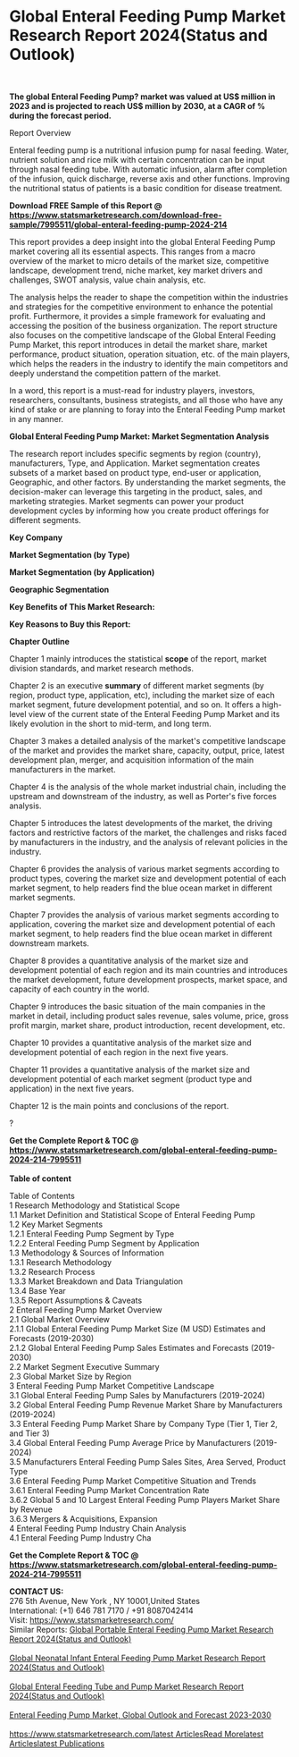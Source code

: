 <h1>Global Enteral Feeding Pump Market Research Report 2024(Status and Outlook)</h1><br/><p><strong>The global Enteral Feeding Pump? market was valued at US$ million in 2023 and is projected to reach US$ million by 2030, at a <strong>CAGR</strong> of % during the forecast period.</strong></p><p>Report Overview</p><p>Enteral feeding pump is a nutritional infusion pump for nasal feeding. Water, nutrient solution and rice milk with certain concentration can be input through nasal feeding tube. With automatic infusion, alarm after completion of the infusion, quick discharge, reverse axis and other functions. Improving the nutritional status of patients is a basic condition for disease treatment.</p><p><strong>Download FREE Sample of this Report @ <a href="https://www.statsmarketresearch.com/download-free-sample/7995511/global-enteral-feeding-pump-2024-214">https://www.statsmarketresearch.com/download-free-sample/7995511/global-enteral-feeding-pump-2024-214</a></strong></p><p>This report provides a deep insight into the global Enteral Feeding Pump market covering all its essential aspects. This ranges from a macro overview of the market to micro details of the market size, competitive landscape, development trend, niche market, key market drivers and challenges, SWOT analysis, value chain analysis, etc.</p><p>The analysis helps the reader to shape the competition within the industries and strategies for the competitive environment to enhance the potential profit. Furthermore, it provides a simple framework for evaluating and accessing the position of the business organization. The report structure also focuses on the competitive landscape of the Global Enteral Feeding Pump Market, this report introduces in detail the market share, market performance, product situation, operation situation, etc. of the main players, which helps the readers in the industry to identify the main competitors and deeply understand the competition pattern of the market.</p><p>In a word, this report is a must-read for industry players, investors, researchers, consultants, business strategists, and all those who have any kind of stake or are planning to foray into the Enteral Feeding Pump market in any manner.</p><p><strong>Global Enteral Feeding Pump Market: Market Segmentation Analysis</strong></p><p>The research report includes specific segments by region (country), manufacturers, Type, and Application. Market segmentation creates subsets of a market based on product type, end-user or application, Geographic, and other factors. By understanding the market segments, the decision-maker can leverage this targeting in the product, sales, and marketing strategies. Market segments can power your product development cycles by informing how you create product offerings for different segments.</p><p><strong>Key Company</strong></p><p><strong>Market Segmentation (by Type)</strong></p><p><strong>Market Segmentation (<strong>by Application</strong>)</strong></p><p><strong>Geographic Segmentation</strong></p><p><strong>Key Benefits of This Market Research:</strong></p><p><strong>Key <strong>Reasons to Buy</strong> this Report:</strong></p><p><strong>Chapter Outline</strong></p><p>Chapter 1 mainly introduces the statistical <strong>scope</strong> of the report, market division standards, and market research methods.</p><p>Chapter 2 is an executive <strong>summary</strong> of different market segments (by region, product type, application, etc), including the market size of each market segment, future development potential, and so on. It offers a high-level view of the current state of the Enteral Feeding Pump Market and its likely evolution in the short to mid-term, and long term.</p><p>Chapter 3 makes a detailed analysis of the market's competitive landscape of the market and provides the market share, capacity, output, price, latest development plan, merger, and acquisition information of the main manufacturers in the market.</p><p>Chapter 4 is the analysis of the whole market industrial chain, including the upstream and downstream of the industry, as well as Porter's five forces analysis.</p><p>Chapter 5 introduces the latest developments of the market, the driving factors and restrictive factors of the market, the challenges and risks faced by manufacturers in the industry, and the analysis of relevant policies in the industry.</p><p>Chapter 6 provides the analysis of various market segments according to product types, covering the market size and development potential of each market segment, to help readers find the blue ocean market in different market segments.</p><p>Chapter 7 provides the analysis of various market segments according to application, covering the market size and development potential of each market segment, to help readers find the blue ocean market in different downstream markets.</p><p>Chapter 8 provides a quantitative analysis of the market size and development potential of each region and its main countries and introduces the market development, future development prospects, market space, and capacity of each country in the world.</p><p>Chapter 9 introduces the basic situation of the main companies in the market in detail, including product sales revenue, sales volume, price, gross profit margin, market share, product introduction, recent development, etc.</p><p>Chapter 10 provides a quantitative analysis of the market size and development potential of each region in the next five years.</p><p>Chapter 11 provides a quantitative analysis of the market size and development potential of each market segment (product type and application) in the next five years.</p><p>Chapter 12 is the main points and conclusions of the report.</p><p>? </p><div><b>Get the Complete Report & TOC @ <a href="https://www.statsmarketresearch.com/global-enteral-feeding-pump-2024-214-7995511">https://www.statsmarketresearch.com/global-enteral-feeding-pump-2024-214-7995511</a></b></div><br><b>Table of content</b><p>Table of Contents<br />1 Research Methodology and Statistical Scope<br />1.1 Market Definition and Statistical Scope of Enteral Feeding Pump<br />1.2 Key Market Segments<br />1.2.1 Enteral Feeding Pump Segment by Type<br />1.2.2 Enteral Feeding Pump Segment by Application<br />1.3 Methodology & Sources of Information<br />1.3.1 Research Methodology<br />1.3.2 Research Process<br />1.3.3 Market Breakdown and Data Triangulation<br />1.3.4 Base Year<br />1.3.5 Report Assumptions & Caveats<br />2 Enteral Feeding Pump Market Overview<br />2.1 Global Market Overview<br />2.1.1 Global Enteral Feeding Pump Market Size (M USD) Estimates and Forecasts (2019-2030)<br />2.1.2 Global Enteral Feeding Pump Sales Estimates and Forecasts (2019-2030)<br />2.2 Market Segment Executive Summary<br />2.3 Global Market Size by Region<br />3 Enteral Feeding Pump Market Competitive Landscape<br />3.1 Global Enteral Feeding Pump Sales by Manufacturers (2019-2024)<br />3.2 Global Enteral Feeding Pump Revenue Market Share by Manufacturers (2019-2024)<br />3.3 Enteral Feeding Pump Market Share by Company Type (Tier 1, Tier 2, and Tier 3)<br />3.4 Global Enteral Feeding Pump Average Price by Manufacturers (2019-2024)<br />3.5 Manufacturers Enteral Feeding Pump Sales Sites, Area Served, Product Type<br />3.6 Enteral Feeding Pump Market Competitive Situation and Trends<br />3.6.1 Enteral Feeding Pump Market Concentration Rate<br />3.6.2 Global 5 and 10 Largest Enteral Feeding Pump Players Market Share by Revenue<br />3.6.3 Mergers & Acquisitions, Expansion<br />4 Enteral Feeding Pump Industry Chain Analysis<br />4.1 Enteral Feeding Pump Industry Cha<br><div><b>Get the Complete Report & TOC @ <a href="https://www.statsmarketresearch.com/global-enteral-feeding-pump-2024-214-7995511">https://www.statsmarketresearch.com/global-enteral-feeding-pump-2024-214-7995511</a></b></div></p> <b>CONTACT US:</b><br>276 5th Avenue, New York , NY 10001,United States<br>International: (+1) 646 781 7170 / +91 8087042414<br>Visit: <a href="https://www.statsmarketresearch.com/">https://www.statsmarketresearch.com/</a><br>Similar Reports: <a href="https://www.statsmarketresearch.com/global-enteral-feeding-pump-2024-214-7995511">Global Portable Enteral Feeding Pump Market Research Report 2024(Status and Outlook)</a><br/><br/><a href="https://www.statsmarketresearch.com/global-enteral-feeding-pump-2024-214-7995511">Global Neonatal Infant Enteral Feeding Pump Market Research Report 2024(Status and Outlook)</a><br/><br/><a href="https://www.statsmarketresearch.com/global-enteral-feeding-pump-2024-214-7995511">Global Enteral Feeding Tube and Pump Market Research Report 2024(Status and Outlook)</a><br/><br/><a href="https://www.statsmarketresearch.com/global-enteral-feeding-pump-2024-214-7995511">Enteral Feeding Pump Market, Global Outlook and Forecast 2023-2030</a><br/><br/><a href="https://gyeongbokgung.com">https://www.statsmarketresearch.com/</a><a href="https://hallyeomaritime.com">latest Articles</a><a href="https://jingwansa.com">Read More</a><a href=https://nguoiviet.jp/">latest Articles</a><a href="https://www.intelmarketresearch.com/">latest Publications</a>